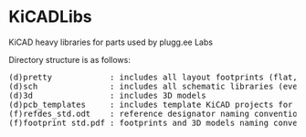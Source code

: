 # KiCADLibs
KiCAD heavy libraries for parts used by plugg.ee Labs  
  
Directory structure is as follows:
<pre>
(d)pretty            : includes all layout footprints (flat, no hierarchy)  
(d)sch               : includes all schematic libraries (every library in a separate file)  
(d)3d                : includes 3D models  
(d)pcb_templates     : includes template KiCAD projects for various stacks
(f)refdes_std.odt    : reference designator naming convention
(f)footprint_std.pdf : footprints and 3D models naming convention
</pre>  
